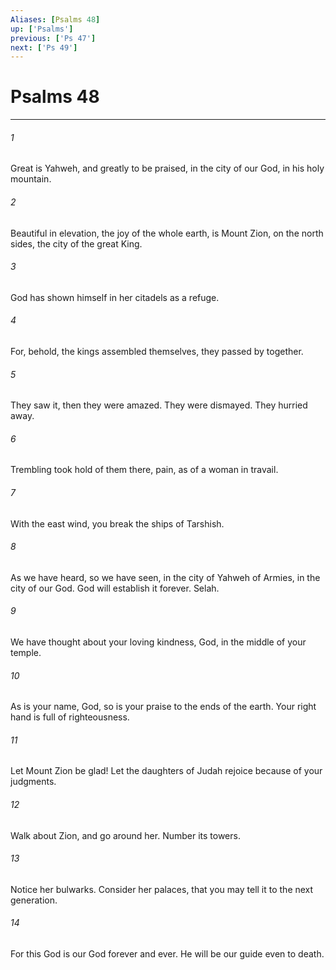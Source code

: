 ```yaml
---
Aliases: [Psalms 48]
up: ['Psalms']
previous: ['Ps 47']
next: ['Ps 49']
---
```

# Psalms 48
***





###### 1 

Great is Yahweh, and greatly to be praised, in the city of our God, in his holy mountain. 



###### 2 

Beautiful in elevation, the joy of the whole earth, is Mount Zion, on the north sides, the city of the great King. 



###### 3 

God has shown himself in her citadels as a refuge. 



###### 4 

For, behold, the kings assembled themselves, they passed by together. 



###### 5 

They saw it, then they were amazed. They were dismayed. They hurried away. 



###### 6 

Trembling took hold of them there, pain, as of a woman in travail. 



###### 7 

With the east wind, you break the ships of Tarshish. 



###### 8 

As we have heard, so we have seen, in the city of Yahweh of Armies, in the city of our God. God will establish it forever. Selah. 



###### 9 

We have thought about your loving kindness, God, in the middle of your temple. 



###### 10 

As is your name, God, so is your praise to the ends of the earth. Your right hand is full of righteousness. 



###### 11 

Let Mount Zion be glad! Let the daughters of Judah rejoice because of your judgments. 



###### 12 

Walk about Zion, and go around her. Number its towers. 



###### 13 

Notice her bulwarks. Consider her palaces, that you may tell it to the next generation. 



###### 14 

For this God is our God forever and ever. He will be our guide even to death.
